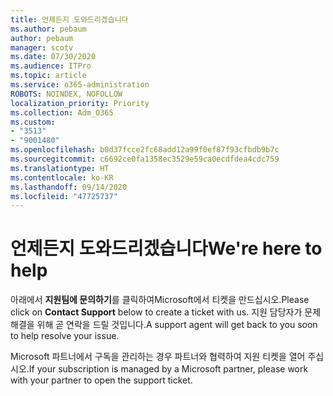 ```yaml
---
title: 언제든지 도와드리겠습니다
ms.author: pebaum
author: pebaum
manager: scotv
ms.date: 07/30/2020
ms.audience: ITPro
ms.topic: article
ms.service: o365-administration
ROBOTS: NOINDEX, NOFOLLOW
localization_priority: Priority
ms.collection: Adm_O365
ms.custom:
- "3513"
- "9001480"
ms.openlocfilehash: b0d37fcce2fc68add12a99f0ef87f93cfbdb9b7c
ms.sourcegitcommit: c6692ce0fa1358ec3529e59ca0ecdfdea4cdc759
ms.translationtype: HT
ms.contentlocale: ko-KR
ms.lasthandoff: 09/14/2020
ms.locfileid: "47725737"
---
```

# <a name="were-here-to-help"></a><span data-ttu-id="7a988-102">언제든지 도와드리겠습니다</span><span class="sxs-lookup"><span data-stu-id="7a988-102">We're here to help</span></span>

<span data-ttu-id="7a988-103">아래에서 **지원팀에 문의하기**를 클릭하여Microsoft에서 티켓을 만드십시오.</span><span class="sxs-lookup"><span data-stu-id="7a988-103">Please click on **Contact Support** below to create a ticket with us.</span></span> <span data-ttu-id="7a988-104">지원 담당자가 문제 해결을 위해 곧 연락을 드릴 것입니다.</span><span class="sxs-lookup"><span data-stu-id="7a988-104">A support agent will get back to you soon to help resolve your issue.</span></span>

<span data-ttu-id="7a988-105">Microsoft 파트너에서 구독을 관리하는 경우 파트너와 협력하여 지원 티켓을 열어 주십시오.</span><span class="sxs-lookup"><span data-stu-id="7a988-105">If your subscription is managed by a Microsoft partner, please work with your partner to open the support ticket.</span></span>